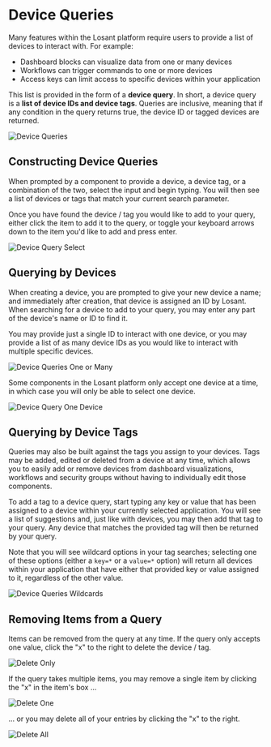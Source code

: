 # Device Queries

Many features within the Losant platform require users to provide a list of devices to interact with. For example:

* Dashboard blocks can visualize data from one or many devices
* Workflows can trigger commands to one or more devices
* Access keys can limit access to specific devices within your application

This list is provided in the form of a **device query**. In short, a device query is a **list of device IDs and device tags**. Queries are inclusive, meaning that if any condition in the query returns true, the device ID or tagged devices are returned.

![Device Queries](/images/devices/device-query.png "Device Queries")

## Constructing Device Queries

When prompted by a component to provide a device, a device tag, or a combination of the two, select the input and begin typing. You will then see a list of devices or tags that match your current search parameter.

Once you have found the device / tag you would like to add to your query, either click the item to add it to the query, or toggle your keyboard arrows down to the item you'd like to add and press enter.

![Device Query Select](/images/devices/device-query-select.png "Device Query Select")


## Querying by Devices

When creating a device, you are prompted to give your new device a name; and immediately after creation, that device is assigned an ID by Losant. When searching for a device to add to your query, you may enter any part of the device's name or ID to find it.

You may provide just a single ID to interact with one device, or you may provide a list of as many device IDs as you would like to interact with multiple specific devices.

![Device Queries One or Many](/images/devices/device-query-one-or-many.png "Device Queries One or Many")

Some components in the Losant platform only accept one device at a time, in which case you will only be able to select one device.

![Device Query One Device](/images/devices/device-query-one-device.png "Device Query One Device")

## Querying by Device Tags

Queries may also be built against the tags you assign to your devices. Tags may be added, edited or deleted from a device at any time, which allows you to easily add or remove devices from dashboard visualizations, workflows and security groups without having to individually edit those components.

To add a tag to a device query, start typing any key or value that has been assigned to a device within your currently selected application. You will see a list of suggestions and, just like with devices, you may then add that tag to your query. Any device that matches the provided tag will then be returned by your query.

Note that you will see wildcard options in your tag searches; selecting one of these options (either a `key=*` or a `value=*` option) will return all devices within your application that have either that provided key or value assigned to it, regardless of the other value.

![Device Queries Wildcards](/images/devices/device-query-wildcard.png "Device Queries Wildcards")

## Removing Items from a Query

Items can be removed from the query at any time. If the query only accepts one value, click the "x" to the right to delete the device / tag.

![Delete Only](/images/devices/device-query-delete-single.png "Delete Only")

If the query takes multiple items, you may remove a single item by clicking the "x" in the item's box ...

![Delete One](/images/devices/device-query-delete-one.png "Delete One")

... or you may delete all of your entries by clicking the "x" to the right.

![Delete All](/images/devices/device-query-delete-all.png "Delete All")
